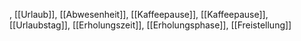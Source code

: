 , [[Urlaub]], [[Abwesenheit]], [[Kaffeepause]], [[Kaffeepause]], [[Urlaubstag]], [[Erholungszeit]], [[Erholungsphase]], [[Freistellung]]